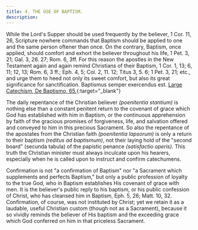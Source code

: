 ```yaml
---
title: 4. THE USE OF BAPTISM.
description: 
---
```


While the Lord's Supper should be used frequently by the believer, 1 Cor. 11, 26, Scripture nowhere commands that Baptism should be applied to one and the same person oftener than once. On the contrary, Baptism, once applied, should comfort and exhort the believer throughout his life, 1 Pet. 3, 21; Gal. 3, 26. 27; Rom. 6, 3ff. For this reason the apostles in the New Testament again and again remind Christians of their Baptism, 1 Cor. 1, 13; 6, 11; 12, 13; Rom. 6, 3 ff.; Eph. 4, 5; Col. 2, 11. 12; Titus 3, 5. 6; 1 Pet. 3, 21; etc., and urge them to heed not only its sweet comfort, but also its great significance for sanctification. Baptismus semper exercendus est. [Large Catechism, De Baptismo, 65.](https://boc.confident.faith/lc-hb-0065){:target="_blank"}

The daily repentance of the Christian believer _(poenitentia stantium)_ is nothing else than a constant penitent return to the covenant of grace which God has established with him in Baptism, or the continuous apprehension by faith of the gracious promises of forgiveness, life, and salvation offered and conveyed to him in this precious Sacrament. So also the repentance of the apostates from the Christian faith _(poenitentia lapsorum)_ is only a return to their baptism _(reditus ad baptismum)_, not their laying hold of the "second board" (secunda tabula) of the papistic penance _(satisfactio operis)_. This truth the Christian minister must always inculcate upon his hearers, especially when he is called upon to instruct and confirm catechumens.

Confirmation is not "a confirmation of Baptism" nor "a Sacrament which supplements and perfects Baptism," but only a public profession of loyalty to the true God, who in Baptism establishes His covenant of grace with men. It is the believer's public reply to his baptism, or his public confession of Christ, who has cleansed him in Baptism, Eph. 5, 26; Matt. 10, 32. Confirmation, of course, was not instituted by Christ; yet we retain it as a laudable, useful Christian custom (though not as a Sacrament), because it so vividly reminds the believer of His baptism and the exceeding grace which God conferred on him in that priceless Sacrament.